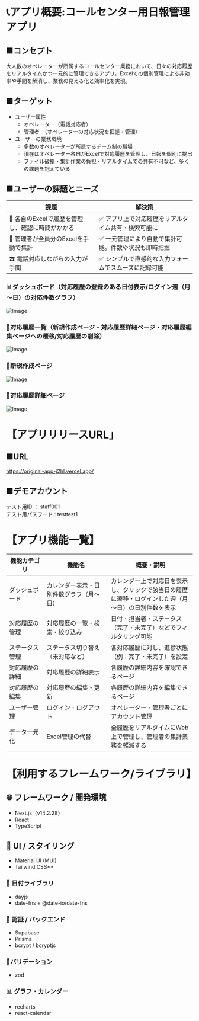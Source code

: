 # 📞アプリ概要:コールセンター用日報管理アプリ

## ■コンセプト
  大人数のオペレーターが所属するコールセンター業務において、日々の対応履歴をリアルタイムかつ一元的に管理できるアプリ。Excelでの個別管理による非効率や手間を解消し、業務の見える化と効率化を実現。

## ■ターゲット
 + ユーザー属性
   + オペレーター（電話対応者）
   + 管理者　（オペレーターの対応状況を把握・管理）
 + ユーザーの業務環境
   + 多数のオペレーターが所属するチーム制の職場
   + 現在はオペレーター各自がExcelで対応履歴を管理し、日報を個別に提出
   + ファイル破損・集計作業の負担・リアルタイムでの共有不可など、多くの課題を抱えている

## ■ユーザーの課題とニーズ
| 課題 | 解決策 |
|------|--------|
| 📂 各自のExcelで履歴を管理し、確認に時間がかかる | ✅ アプリ上で対応履歴をリアルタイム共有・検索可能に |
| 🧾 管理者が全員分のExcelを手動で集計 | ✅ 一元管理により自動で集計可能。件数や状況も即時把握 |
| ☎ 電話対応しながらの入力が手間 | ✅ シンプルで直感的な入力フォームでスムーズに記録可能 |

### 📊ダッシュボード（対応履歴の登録のある日付表示/ログイン週（月～日）の対応件数グラフ）
![Image](https://github.com/user-attachments/assets/4047d89c-40b6-479a-9de7-e3b031ac4b26)

### 🧾対応履歴一覧（新規作成ページ・対応履歴詳細ページ・対応履歴編集ページへの遷移/対応履歴の削除）
![Image](https://github.com/user-attachments/assets/436876dc-cd83-425e-8c34-fca5034cf13d)

### 📝新規作成ページ
![Image](https://github.com/user-attachments/assets/d54c7961-5929-4f8e-ab2b-a114b534aa2d)

### 🔖対応履歴詳細ページ
![Image](https://github.com/user-attachments/assets/edb45471-8675-47ad-8371-54773bf5818c)

# 【アプリリリースURL」

## ■URL
https://original-app-j2hl.vercel.app/

## ■デモアカウント
 テスト用ID ： staff001  
 テスト用パスワード :  testtest1

# 【アプリ機能一覧】
| 機能カテゴリ       | 機能名                         | 概要・説明                                                                 |
|--------------------|----------------------------------|------------------------------------------------------------------------------|
| ダッシュボード     | カレンダー表示・日別件数グラフ（月～日） | カレンダー上で対応日を表示し、クリックで該当日の履歴に遷移・ログインした週（月～日）の日別件数を表示           |
| 対応履歴の管理     | 対応履歴の一覧・検索・絞り込み | 日付・担当者・ステータス（完了・未完了）などでフィルタリング可能                   |
| ステータス管理     | ステータス切り替え（未対応など） | 各対応履歴に対し、進捗状態（例：完了・未完了）を設定               |
| 対応履歴の詳細     | 対応履歴の詳細表示              | 各履歴の詳細内容を確認できるページ                                     |                    |
| 対応履歴の編集　　　| 対応履歴の編集・更新　　　　　　| 各履歴の詳細内容を編集できるページ　　                                    |                    |
| ユーザー管理       | ログイン・ログアウト             | オペレーター・管理者ごとにアカウント管理                                 |　　　　　　　　　|
| データ一元化       | Excel管理の代替                  | 全履歴をリアルタイムにWeb上で管理し、管理者の集計業務を軽減する           |

# 【利用するフレームワーク/ライブラリ】

## 🌐 フレームワーク / 開発環境
 + Next.js（v14.2.28）
 + React
 + TypeScript

## 🎨 UI / スタイリング
 + Material UI (MUI)
 + Tailwind CSS**

### 📅 日付ライブラリ
 + dayjs
 + date-fns + @date-io/date-fns

### 🔐 認証 / バックエンド
 + Supabase
 + Prisma
 + bcrypt / bcryptjs

### 🎯バリデーション
 + zod

### 📊 グラフ・カレンダー
 +  recharts
 +  react-calendar
 





